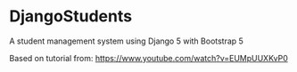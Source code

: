 # DjangoStudents
A student management system using Django 5 with Bootstrap 5

Based on tutorial from: https://www.youtube.com/watch?v=EUMpUUXKvP0
